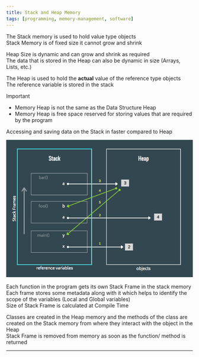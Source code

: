 ```yaml
---
title: Stack and Heap Memory
tags: [programming, memory-management, software]
---
```


The Stack memory is used to hold value type objects  
Stack Memory is of fixed size it cannot grow and shrink

Heap Size is dynamic and can grow and shrink as required  
The data that is stored in the Heap can also be dynamic in size (Arrays, Lists, etc.)

The Heap is used to hold the **actual** value of the reference type objects  
The reference variable is stored in the stack  

 > [!important]
 > * Memory Heap is not the same as the Data Structure Heap
 > * Memory Heap is free space reserved for storing values that are required by the program

Accessing and saving data on the Stack in faster compared to Heap

![memory-structure|500](images/memory-structure.png)

Each function in the program gets its own Stack Frame in the stack memory  
Each frame stores some metadata along with it which helps to identify the scope of the variables (Local and Global variables)  
Size of Stack Frame is calculated at Compile Time

Classes are created in the Heap memory and the methods of the class are created on the Stack memory from where they interact with the object in the Heap  
Stack Frame is removed from memory as soon as the function/ method is returned

---